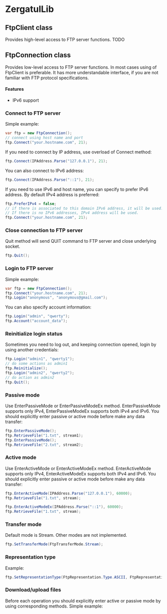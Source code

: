 # ZergatulLib

## FtpClient class
Provides high-level access to FTP server functions. TODO

## FtpConnection class
Provides low-level access to FTP server functions. In most cases using of FtpClient is preferable. It has more understandable interface, if you are not familiar with FTP protocol specifications.

#### Features
* IPv6 support

### Connect to FTP server
Simple example:
```C#
var ftp = new FtpConnection();
// connect using host name and port
ftp.Connect("your.hostname.com", 21);
```

If you need to connect by IP address, use overload of Connect method:
```C#
ftp.Connect(IPAddress.Parse("127.0.0.1"), 21);
```

You can also connect to IPv6 address:
```C#
ftp.Connect(IPAddress.Parse("::1"), 21);
```

If you need to use IPv6 and host name, you can specify to prefer IPv6 address. By default IPv4 address is preferred:
```C#
ftp.PreferIPv4 = false;
// if there is associated to this domain IPv6 address, it will be used.
// If there is no IPv6 addresses, IPv4 address will be used.
ftp.Connect("your.hostname.com", 21);
```


### Close connection to FTP server
Quit method will send QUIT command to FTP server and close underlying socket.
```C#
ftp.Quit();
```


### Login to FTP server
Simple example:
```C#
var ftp = new FtpConnection();
ftp.Connect("your.hostname.com", 21);
ftp.Login("anonymous", "anonymous@gmail.com");
```

You can also specify account information:
```C#
ftp.Login("admin", "qwerty");
ftp.Account("account_data");
```


### Reinitialize login status
Sometimes you need to log out, and keeping connection opened, login by using another credentials:
```C#
ftp.Login("admin1", "qwerty1");
// do some actions as admin1
ftp.Reinitialize();
ftp.Login("admin2", "qwerty2");
// do action as admin2
ftp.Quit();
```

### Passive mode
Use EnterPassiveMode or EnterPassiveModeEx method. EnterPassiveMode supports only IPv4, EnterPassiveModeEx supports both IPv4 and IPv6. You should explicitly enter passive or active mode before make any data transfer:
```C#
ftp.EnterPassiveMode();
ftp.RetrieveFile("1.txt", stream1);
ftp.EnterPassiveMode();
ftp.RetrieveFile("2.txt", stream2);
```


### Active mode
Use EnterActiveMode or EnterActiveModeEx method. EnterActiveMode supports only IPv4, EnterActiveModeEx supports both IPv4 and IPv6. You should explicitly enter passive or active mode before make any data transfer:
```C#
ftp.EnterActiveMode(IPAddress.Parse("127.0.0.1"), 60000);
ftp.RetrieveFile("1.txt", stream);
```
```C#
ftp.EnterActiveModeEx(IPAddress.Parse("::1"), 60000);
ftp.RetrieveFile("1.txt", stream);
```

### Transfer mode
Default mode is Stream. Other modes are not implemented.
```C#
ftp.SetTransferMode(FtpTransferMode.Stream);
```


### Representation type
Example:
```C#
ftp.SetRepresentationType(FtpRepresentation.Type.ASCII, FtpRepresentation.Param.NonPrint);
```


### Download/upload files
Before each operation you should explicitly enter active or passive mode by using corresponding methods.
Simple example:
```C#
```
```
